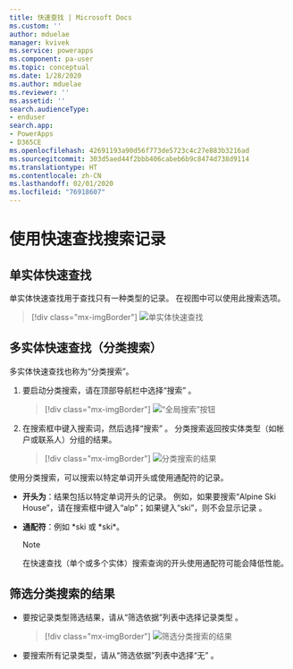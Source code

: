 ```yaml
---
title: 快速查找 | Microsoft Docs
ms.custom: ''
author: mduelae
manager: kvivek
ms.service: powerapps
ms.component: pa-user
ms.topic: conceptual
ms.date: 1/28/2020
ms.author: mduelae
ms.reviewer: ''
ms.assetid: ''
search.audienceType:
- enduser
search.app:
- PowerApps
- D365CE
ms.openlocfilehash: 42691193a90d56f773de5723c4c27e883b3216ad
ms.sourcegitcommit: 303d5aed44f2bbb406cabeb6b9c8474d738d9114
ms.translationtype: HT
ms.contentlocale: zh-CN
ms.lasthandoff: 02/01/2020
ms.locfileid: "76918607"
---
```

# <a name="using-quick-find-to-search-for-records"></a>使用快速查找搜索记录

## <a name="single-entity-quick-find"></a>单实体快速查找

单实体快速查找用于查找只有一种类型的记录。 在视图中可以使用此搜索选项。 

   > [!div class="mx-imgBorder"]
   > ![单实体快速查找](media/single-quick-find-search-box.png "单实体快速查找搜索框") 

## <a name="multiple-entity-quick-find-categorized-search"></a>多实体快速查找（分类搜索）

多实体快速查找也称为“分类搜索”。 

1.  要启动分类搜索，请在顶部导航栏中选择“搜索”  。  

     > [!div class="mx-imgBorder"]
     > ![“全局搜索”按钮](media/global-search-button.png "全局搜索")
  
2.  在搜索框中键入搜索词，然后选择“搜索”  。 分类搜索返回按实体类型（如帐户或联系人）分组的结果。

     > [!div class="mx-imgBorder"]
     > ![分类搜索的结果](media/categorized-search-results.png "分类搜索的结果页面") 

使用分类搜索，可以搜索以特定单词开头或使用通配符的记录。
  
- **开头为**：结果包括以特定单词开头的记录。 例如，如果要搜索“Alpine Ski House”，请在搜索框中键入“alp”；如果键入“ski”，则不会显示记录   。  
  
- **通配符**：例如 *ski 或 *ski\*。 

  > [!NOTE]
  >  在快速查找（单个或多个实体）搜索查询的开头使用通配符可能会降低性能。
  
## <a name="filter-categorized-search-results"></a>筛选分类搜索的结果 
  
-   要按记录类型筛选结果，请从“筛选依据”列表中选择记录类型  。 

    > [!div class="mx-imgBorder"]
    > ![筛选分类搜索的结果](media/filter-categorized-search-results.png "筛选分类搜索的结果")  

  
-   要搜索所有记录类型，请从“筛选依据”列表中选择“无”   。  
